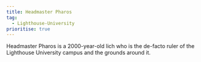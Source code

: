 ```yaml
---
title: Headmaster Pharos
tag:
  - Lighthouse-University
prioritise: true
---
```


Headmaster Pharos is a 2000-year-old lich who is the de-facto ruler of the Lighthouse University campus and the grounds around it.
